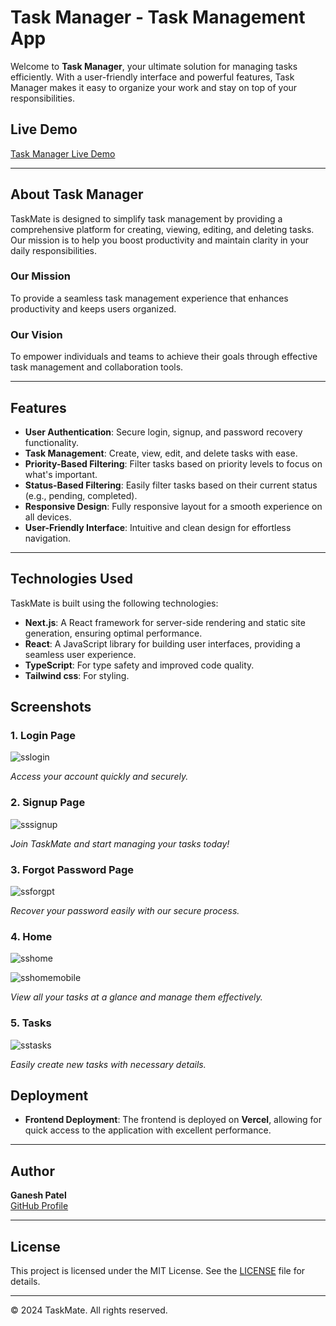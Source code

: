# Task Manager - Task Management App

Welcome to **Task Manager**, your ultimate solution for managing tasks efficiently. With a user-friendly interface and powerful features, Task Manager makes it easy to organize your work and stay on top of your responsibilities.

## Live Demo
[Task Manager Live Demo](https://task-management-ecru-chi.vercel.app/)

---

## About Task Manager

TaskMate is designed to simplify task management by providing a comprehensive platform for creating, viewing, editing, and deleting tasks. Our mission is to help you boost productivity and maintain clarity in your daily responsibilities.

### Our Mission
To provide a seamless task management experience that enhances productivity and keeps users organized.

### Our Vision
To empower individuals and teams to achieve their goals through effective task management and collaboration tools.

---

## Features

- **User Authentication**: Secure login, signup, and password recovery functionality.
- **Task Management**: Create, view, edit, and delete tasks with ease.
- **Priority-Based Filtering**: Filter tasks based on priority levels to focus on what's important.
- **Status-Based Filtering**: Easily filter tasks based on their current status (e.g., pending, completed).
- **Responsive Design**: Fully responsive layout for a smooth experience on all devices.
- **User-Friendly Interface**: Intuitive and clean design for effortless navigation.

---

## Technologies Used

TaskMate is built using the following technologies:

- **Next.js**: A React framework for server-side rendering and static site generation, ensuring optimal performance.
- **React**: A JavaScript library for building user interfaces, providing a seamless user experience.
- **TypeScript**: For type safety and improved code quality.
- **Tailwind css**: For styling.

## Screenshots

### 1. Login Page

![sslogin](https://github.com/user-attachments/assets/d262a8d0-61a2-4bae-bc3b-47c1c25b53d6)

*Access your account quickly and securely.*

### 2. Signup Page

![sssignup](https://github.com/user-attachments/assets/66330ad1-56ac-4a95-ae76-67e3aa2212de)

*Join TaskMate and start managing your tasks today!*

### 3. Forgot Password Page

![ssforgpt](https://github.com/user-attachments/assets/90068fb9-ec44-4581-b5e9-422e618f6fcf)

*Recover your password easily with our secure process.*

### 4. Home

![sshome](https://github.com/user-attachments/assets/c44bd344-9bcb-41a6-9855-aa7701f300bc)

![sshomemobile](https://github.com/user-attachments/assets/15a1b25f-ff1b-49f3-b560-85588ce9e19d)


*View all your tasks at a glance and manage them effectively.*

### 5. Tasks

![sstasks](https://github.com/user-attachments/assets/6b240ade-6834-4452-90ff-9a144341164a)

*Easily create new tasks with necessary details.*

## Deployment

- **Frontend Deployment**: The frontend is deployed on **Vercel**, allowing for quick access to the application with excellent performance.

---

## Author

**Ganesh Patel**  
[GitHub Profile](https://github.com/Ganesh-Patel)

---

## License

This project is licensed under the MIT License. See the [LICENSE](LICENSE) file for details.

---

© 2024 TaskMate. All rights reserved.
